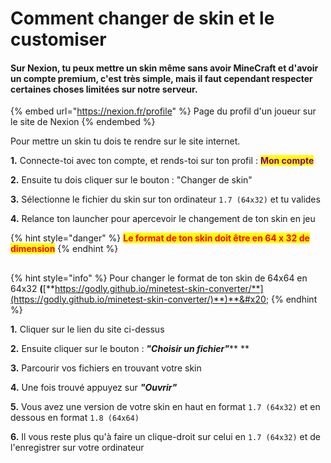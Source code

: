 # Comment changer de skin et le customiser

#### Sur Nexion, tu peux mettre un skin même sans avoir MineCraft et d'avoir un compte premium, c'est très simple, mais il faut cependant respecter certaines choses limitées sur notre serveur.&#x20;

{% embed url="https://nexion.fr/profile" %}
Page du profil d'un joueur sur le site de Nexion
{% endembed %}

Pour mettre un skin tu dois te rendre sur le site internet.&#x20;

**1.** Connecte-toi avec ton compte, et rends-toi sur ton profil : <mark style="color:purple;">**Mon compte**</mark>

**2.** Ensuite tu dois cliquer sur le bouton : "Changer de skin"&#x20;

**3.** Sélectionne le fichier du skin sur ton ordinateur `1.7 (64x32)` et tu valides&#x20;

**4.** Relance ton launcher pour apercevoir le changement de ton skin en jeu

{% hint style="danger" %}
<mark style="color:red;">**Le format de ton skin doit être en 64 x 32 de dimension**</mark>
{% endhint %}

##

{% hint style="info" %}
Pour changer le format de ton skin de 64x64 en 64x32 **(**[**https://godly.github.io/minetest-skin-converter/**](https://godly.github.io/minetest-skin-converter/)**)**&#x20;
{% endhint %}

**1.** Cliquer sur le lien du site ci-dessus

**2.** Ensuite cliquer sur le bouton : _**"Choisir un fichier"**_** **&#x20;

**3.** Parcourir vos fichiers en trouvant votre skin&#x20;

**4.** Une fois trouvé appuyez sur _**"Ouvrir"**_&#x20;

**5.** Vous avez une version de votre skin en haut en format `1.7 (64x32)` et en dessous en format `1.8 (64x64)`&#x20;

**6.** Il vous reste plus qu'à faire un clique-droit sur celui en `1.7 (64x32)` et de l'enregistrer sur votre ordinateur
